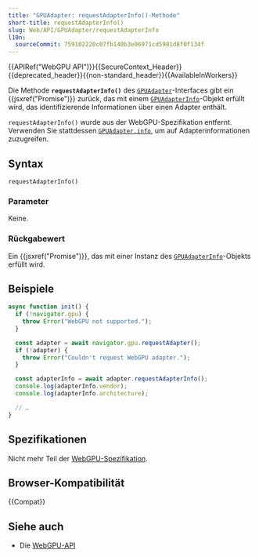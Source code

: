 ```yaml
---
title: "GPUAdapter: requestAdapterInfo()-Methode"
short-title: requestAdapterInfo()
slug: Web/API/GPUAdapter/requestAdapterInfo
l10n:
  sourceCommit: 759102220c07fb140b3e06971cd5981d8f0f134f
---
```


{{APIRef("WebGPU API")}}{{SecureContext_Header}}{{deprecated_header}}{{non-standard_header}}{{AvailableInWorkers}}

Die Methode **`requestAdapterInfo()`** des [`GPUAdapter`](/de/docs/Web/API/GPUAdapter)-Interfaces gibt ein {{jsxref("Promise")}} zurück, das mit einem [`GPUAdapterInfo`](/de/docs/Web/API/GPUAdapterInfo)-Objekt erfüllt wird, das identifizierende Informationen über einen Adapter enthält.

`requestAdapterInfo()` wurde aus der WebGPU-Spezifikation entfernt. Verwenden Sie stattdessen [`GPUAdapter.info`](/de/docs/Web/API/GPUAdapter/info), um auf Adapterinformationen zuzugreifen.

## Syntax

```js-nolint
requestAdapterInfo()
```

### Parameter

Keine.

### Rückgabewert

Ein {{jsxref("Promise")}}, das mit einer Instanz des [`GPUAdapterInfo`](/de/docs/Web/API/GPUAdapterInfo)-Objekts erfüllt wird.

## Beispiele

```js
async function init() {
  if (!navigator.gpu) {
    throw Error("WebGPU not supported.");
  }

  const adapter = await navigator.gpu.requestAdapter();
  if (!adapter) {
    throw Error("Couldn't request WebGPU adapter.");
  }

  const adapterInfo = await adapter.requestAdapterInfo();
  console.log(adapterInfo.vendor);
  console.log(adapterInfo.architecture);

  // …
}
```

## Spezifikationen

Nicht mehr Teil der [WebGPU-Spezifikation](https://gpuweb.github.io/gpuweb/).

## Browser-Kompatibilität

{{Compat}}

## Siehe auch

- Die [WebGPU-API](/de/docs/Web/API/WebGPU_API)
